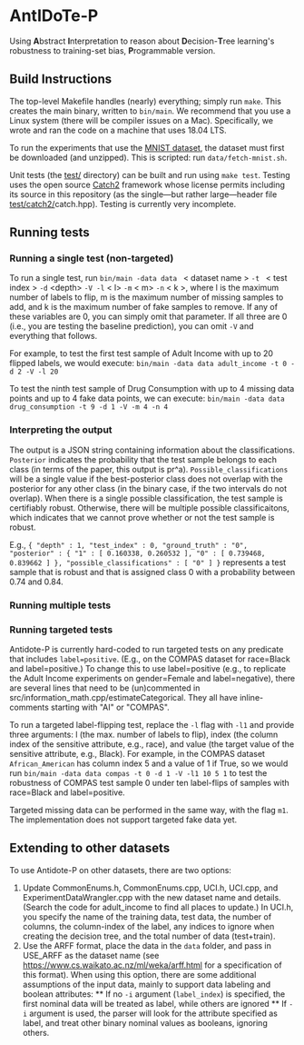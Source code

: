 # AntIDoTe-P

Using **A**bstract **I**nterpretation to reason about
**D**ecision-**T**ree learning's robustness to
training-set bias, **P**rogrammable version.

## Build Instructions

The top-level Makefile handles (nearly) everything; simply run `make`.
This creates the main binary, written to `bin/main`.
We recommend that you use a Linux system (there will be compiler issues on a Mac). 
Specifically, we wrote and ran the code on a machine that uses 18.04 LTS.

To run the experiments that use the [MNIST dataset](http://yann.lecun.com/exdb/mnist/),
the dataset must first be downloaded (and unzipped).
This is scripted: run `data/fetch-mnist.sh`.

Unit tests (the [test/](test/) directory) can be built and run using `make test`.
Testing uses the open source [Catch2](https://github.com/catchorg/Catch2) framework
whose license permits including its source in this repository
(as the single&mdash;but rather large&mdash;header file [test/catch2/](test/catch2/)catch.hpp).
Testing is currently very incomplete.

## Running tests

### Running a single test (non-targeted)
To run a single test, run
`bin/main -data data ` \< dataset name \> `-t ` \< test index \> `-d` \<depth\> `-V -l` \< l\> `-m` \< m\> `-n` \< k \>,  where l is the maximum number of labels to flip, m is the maximum number of missing samples to add, and k is the maximum number of fake samples to remove. If any of these variables are 0, you can simply omit that parameter. If all three are 0 (i.e., you are testing the baseline prediction), you can omit `-V` and everything that follows. 

For example, to test the first test sample of Adult Income with up to 20 flipped labels, we would execute:
`bin/main -data data adult_income -t 0 -d 2 -V -l 20`

To test the ninth test sample of Drug Consumption with up to 4 missing data points and up to 4 fake data points, we can execute:
`bin/main -data data drug_consumption -t 9 -d 1 -V -m 4 -n 4`

### Interpreting the output
The output is a JSON string containing information about the classifications. `Posterior` indicates the probability that the test sample belongs to each class (in terms of the paper, this output is pr^a). `Possible_classifications` will be a single value if the best-posterior class does not overlap with the posterior for any other class (in the binary case, if the two intervals do not overlap). When there is a single possible classification, the test sample is certifiably robust. Otherwise, there will be multiple possible classificaitons, which indicates that we cannot prove whether or not the test sample is robust.

E.g., 
`{ "depth" : 1, "test_index" : 0, "ground_truth" : "0", "posterior" : { "1" : [ 0.160338, 0.260532 ], "0" : [ 0.739468, 0.839662 ] }, "possible_classifications" : [ "0" ] }`
represents a test sample that is robust and that is assigned class 0 with a probability between 0.74 and 0.84.

### Running multiple tests


### Running targeted tests
Antidote-P is currently hard-coded to run targeted tests on any predicate that includes `label=positive`. (E.g., on the COMPAS dataset for race=Black and label=positive.) To change this to use label=positive (e.g., to replicate the Adult Income experiments on gender=Female and label=negative), there are several lines that need to be (un)commented in src/information_math.cpp/estimateCategorical. They all have inline-comments starting with "AI" or "COMPAS". 

To run a targeted label-flipping test, replace the `-l` flag with `-l1` and provide three arguments: l (the max. number of labels to flip), index (the column index of the sensitive attribute, e.g., race), and value (the target value of the sensitive attribute, e.g., Black). For example, in the COMPAS dataset `African_American` has column index 5 and a value of 1 if True, so we would run `bin/main -data data compas -t 0 -d 1 -V -l1 10 5 1` to test the robustness of COMPAS test sample 0 under ten label-flips of samples with race=Black and label=positive.

Targeted missing data can be performed in the same way, with the flag `m1`. The implementation does not support targeted fake data yet.
 
## Extending to other datasets

To use Antidote-P on other datasets, there are two options:
1. Update CommonEnums.h, CommonEnums.cpp, UCI.h, UCI.cpp, and ExperimentDataWrangler.cpp with the new dataset name and details. (Search the code for adult_income to find all places to update.) In UCI.h, you specify the name of the training data, test data,  the number of columns, the column-index of the label, any indices to ignore when creating the decision tree, and the total number of data (test+train). 
2. Use the ARFF format, place the data in the `data` folder, and pass in USE_ARFF as the dataset name (see https://www.cs.waikato.ac.nz/ml/weka/arff.html for a specification of this format). When using this option, there are some additional assumptions of the input data, mainly to support data labeling and boolean attributes: 
** If no `-i` argument (`label_index`) is specified, the first nominal data will be treated as label, while others are ignored 
** If `-i` argument is used, the parser will look for the attribute specified as label, and treat other binary nominal values as booleans, ignoring others.

 